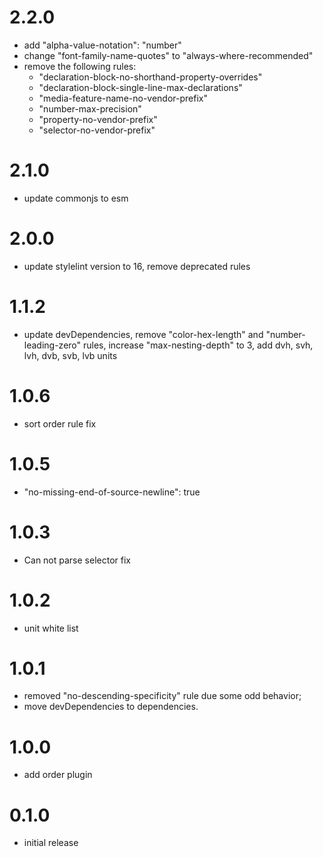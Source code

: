 # 2.2.0
- add "alpha-value-notation": "number"
- change "font-family-name-quotes" to "always-where-recommended"
- remove the following rules:
  - "declaration-block-no-shorthand-property-overrides"
  - "declaration-block-single-line-max-declarations"
  - "media-feature-name-no-vendor-prefix"
  - "number-max-precision"
  - "property-no-vendor-prefix"
  - "selector-no-vendor-prefix"
# 2.1.0
- update commonjs to esm
# 2.0.0
- update stylelint version to 16, remove deprecated rules
# 1.1.2
- update devDependencies, remove "color-hex-length" and "number-leading-zero" rules, increase "max-nesting-depth" to 3, add dvh, svh, lvh, dvb, svb, lvb units
# 1.0.6
- sort order rule fix
# 1.0.5
- "no-missing-end-of-source-newline": true
# 1.0.3
- Can not parse selector fix
# 1.0.2
- unit white list
# 1.0.1
- removed "no-descending-specificity" rule due some odd behavior;
- move devDependencies to dependencies.
# 1.0.0
- add order plugin
# 0.1.0
- initial release
